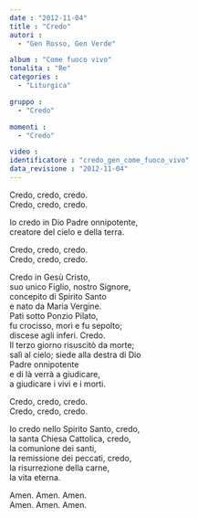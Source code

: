 ```yaml
---
date : "2012-11-04"
title : "Credo"
autori : 
  - "Gen Rosso, Gen Verde"

album : "Come fuoco vivo"
tonalita : "Re"
categories : 
  - "Liturgica"

gruppo : 
  - "Credo"

momenti : 
  - "Credo"

video : 
identificatore : "credo_gen_come_fuoco_vivo"
data_revisione : "2012-11-04"
---
```

  
  
  
  
  
  
  
  
  
  
Credo, credo,   credo.  
Credo, credo,   credo.  
  
  
  
Io credo in Dio Padre onnipotente,  
creatore del cielo e della terra.    
  
  
  
Credo, credo,   credo.  
Credo, credo,   credo.  
  
  
  
Credo in Gesù Cristo,  
suo unico Figlio, nostro Signore,  
concepito di Spirito Santo  
e nato da Maria Vergine.  
Patì sotto Ponzio Pilato,  
fu crocisso, morì e fu sepolto;  
discese agli inferi. Credo.    
Il terzo giorno risuscitò da morte;  
salì al cielo; siede alla destra di Dio   
Padre onnipotente  
e di là verrà a giudicare,  
a giudicare i vivi e i morti.  
  
  
  
Credo, credo,  credo.  
Credo, credo,  credo.  
  
  
  
Io credo nello Spirito Santo, credo,  
la santa Chiesa Cattolica, credo,  
la comunione dei santi,   
la remissione dei peccati, credo,  
la risurrezione della carne,  
la vita eterna.  
  
  
  
Amen. Amen.  Amen.    
Amen. Amen.  Amen.  
  
  
  
